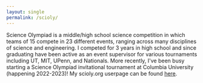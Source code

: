 ```yaml
---
layout: single
permalink: /scioly/
---
```

Science Olympiad is a middle/high school science competition in which teams of 15 compete in 23 different events, ranging across many disciplines of science and engineering.
I competed for 3 years in high school and since graduating have been active as an event supervisor for various tournaments including UT, MIT, UPenn, and Nationals.
More recently, I've been busy starting a Science Olympiad invitational tournament at Columbia University (happening 2022-2023)!
My scioly.org userpage can be found <a href="https://scioly.org/wiki/index.php/User:Arqto">here</a>.



